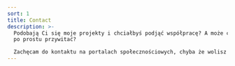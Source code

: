 ```yaml
---
sort: 1
title: Contact
description: >-
  Podobają Ci się moje projekty i chciałbyś podjąć współpracę? A może chcesz się
  po prostu przywitać?

  Zachęcam do kontaktu na portalach społecznościowych, chyba że wolisz tradycyjne metody – wtedy kliknij przycisk poniżej.
---
```

